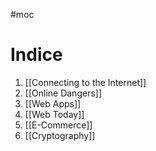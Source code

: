 #moc

# Indice
1. [[Connecting to the Internet]]
2. [[Online Dangers]]
3. [[Web Apps]]
4. [[Web Today]]
5. [[E-Commerce]]
6. [[Cryptography]]
